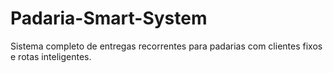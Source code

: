 # Padaria-Smart-System
Sistema completo de entregas recorrentes para padarias com clientes fixos e rotas inteligentes.
